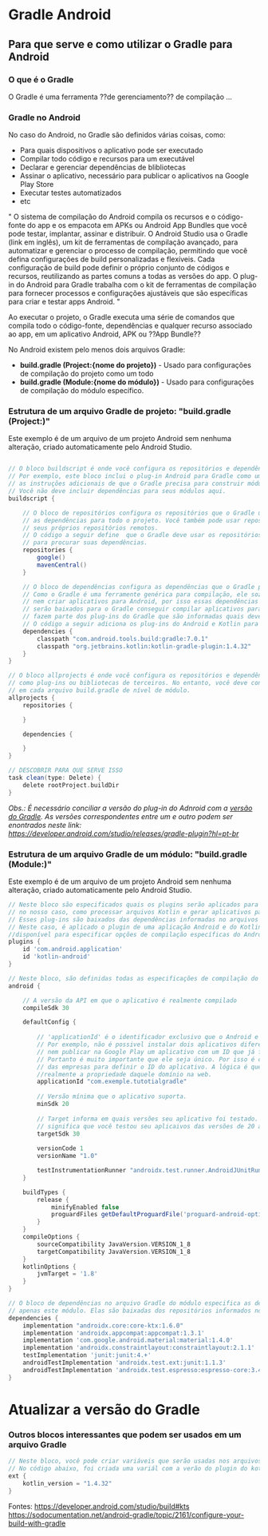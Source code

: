 # Gradle Android
## Para que serve e como utilizar o Gradle para Android

### O que é o Gradle
O Gradle é uma ferramenta ??de gerenciamento?? de compilação ...

### Gradle no Android
No caso do Android, no Gradle são definidos várias coisas, como:
* Para quais dispositivos o aplicativo pode ser executado
* Compilar todo código e recursos para um executável
* Declarar e gerenciar dependências de blibliotecas
* Assinar o aplicativo, necessário para publicar o aplicativos na Google Play Store
* Executar testes automatizados
* etc

"
O sistema de compilação do Android compila os recursos e o código-fonte do app e os empacota em APKs ou Android App Bundles que você pode testar, implantar, assinar e distribuir. O Android Studio usa o Gradle (link em inglês), um kit de ferramentas de compilação avançado, para automatizar e gerenciar o processo de compilação, permitindo que você defina configurações de build personalizadas e flexíveis. Cada configuração de build pode definir o próprio conjunto de códigos e recursos, reutilizando as partes comuns a todas as versões do app. O plug-in do Android para Gradle trabalha com o kit de ferramentas de compilação para fornecer processos e configurações ajustáveis que são específicas para criar e testar apps Android.
"


Ao executar o projeto, o Gradle executa uma série de comandos que compila todo o código-fonte, dependências e qualquer recurso associado ao app, em um aplicativo Android, APK ou ??App Bundle??

No Android existem pelo menos dois arquivos Gradle:
* **build.gradle (Project:{nome do projeto})** - Usado para configurações de compilação do projeto como um todo
* **build.gradle (Module:{nome do módulo})** - Usado para configurações de compilação do módulo específico.

### Estrutura de um arquivo Gradle de projeto: "build.gradle (Project:)"

Este exemplo é de um arquivo de um projeto Android sem nenhuma alteração, criado automaticamente pelo Android Studio.
```Groovy

// O bloco buildscript é onde você configura os repositórios e dependências do próprio Gradle.
// Por exemplo, este bloco inclui o plug-in Android para Gradle como uma dependência porque fornece
// as instruções adicionais de que o Gradle precisa para construir módulos de aplicativos Android.
// Você não deve incluir dependências para seus módulos aqui.
buildscript {

    // O bloco de repositórios configura os repositórios que o Gradle usa para pesquisar ou baixar
    // as dependências para todo o projeto. Você também pode usar repositórios locais ou definir
    // seus próprios repositórios remotos.
    // O código a seguir define  que o Gradle deve usar os repositórios google() e mavenCentral()
    // para procurar suas dependências.
    repositories { 
        google()
        mavenCentral()
    }

    // O bloco de dependências configura as dependências que o Gradle precisa usar para criar seu projeto.
    // Como o Gradle é uma ferramente genérica para compilação, ele sozinho não sabe processar arquivos Kotlin
    // nem criar aplicativos para Android, por isso essas dependências são assenciais, pois informam quais os scripts
    // serão baixados para o Gradle conseguir compilar aplicativos para Android, no nosso caso, em Kotlin. Esses scripts
    // fazem parte dos plug-ins do Gradle que são informadas quais devem ser baixadas no código abaixo.
    // O código a seguir adiciona os plug-ins do Android e Kotlin para Gradle.
    dependencies {
        classpath "com.android.tools.build:gradle:7.0.1"
        classpath "org.jetbrains.kotlin:kotlin-gradle-plugin:1.4.32"
    }
}

// O bloco allprojects é onde você configura os repositórios e dependências usados por todos os módulos em seu projeto,
// como plug-ins ou bibliotecas de terceiros. No entanto, você deve configurar dependências específicas do módulo
// em cada arquivo build.gradle de nível de módulo.
allprojects { 
    repositories { 

    }

    dependencies {

    }
}

// DESCOBRIR PARA QUE SERVE ISSO
task clean(type: Delete) {
    delete rootProject.buildDir
}
```
*Obs.: É necessário conciliar a versão do plug-in do Adnroid com a [versão do Gradle](#atualizar-a-versão-do-gradle). As versões correspondentes entre
um e outro podem ser enontrados neste link: https://developer.android.com/studio/releases/gradle-plugin?hl=pt-br*


### Estrutura de um arquivo Gradle de um módulo: "build.gradle (Module:)"

Este exemplo é de um arquivo de um projeto Android sem nenhuma alteração, criado automaticamente pelo Android Studio.
```Groovy
// Neste bloco são especificados quais os plugins serão aplicados para este módulo específico, para informar ao Gradle,
// no nosso caso, como processar arquivos Kotlin e gerar aplicativos para Android.
// Esses plug-ins são baixados das dependências informadas no arquivos Gradle do projeto (na seção anterior)
// Neste caso, é aplicado o plugin de uma aplicação Android e do Kotlin para Android, e torna o bloco android {}
//disponível para especificar opções de compilação específicas do Android. 
plugins {
    id 'com.android.application'
    id 'kotlin-android'
}

// Neste bloco, são definidas todas as especificações de compilação do Android
android {

    // A versão da API em que o aplicativo é realmente compilado
    compileSdk 30

    defaultConfig {
        
        // 'applicationId' é o identificador exclusivo que o Android e o Google Play usam para identificar seu aplicativo.
        // Por exemplo, não é possivel instalar dois aplicativos diferentes em um celuar com o mesmo applicationId,
        // nem publicar na Google Play um aplicativo com um ID que já foi utilizado por outro aplicativo.
        // Portanto é muito importante que ele seja único. Por isso é comum usarem o nome reverso do domínio
        // das empresas para definir o ID do aplicativo. A lógica é que apenas uma empresa ou pessoa terá
        //realmente a propriedade daquele domínio na web.
        applicationId "com.exemple.tutotialgradle"
        
        // Versão mínima que o aplicativo suporta.
        minSdk 20
        
        // Target informa em quais versões seu aplicativo foi testado. Se o 'minSdk' é 20 e o 'targetSdk' 30,
        // significa que você testou seu aplicaivos das versões de 20 até 30
        targetSdk 30
        
        versionCode 1
        versionName "1.0"

        testInstrumentationRunner "androidx.test.runner.AndroidJUnitRunner"
    }

    buildTypes {
        release {
            minifyEnabled false
            proguardFiles getDefaultProguardFile('proguard-android-optimize.txt'), 'proguard-rules.pro'
        }
    }
    compileOptions {
        sourceCompatibility JavaVersion.VERSION_1_8
        targetCompatibility JavaVersion.VERSION_1_8
    }
    kotlinOptions {
        jvmTarget = '1.8'
    }
}

// O bloco de dependências no arquivo Gradle do módulo especifica as dependências necessárias para construir
// apenas este módulo. Elas são baixadas dos repositórios informados no arquivo Gradle do projeto.
dependencies {
    implementation "androidx.core:core-ktx:1.6.0"
    implementation 'androidx.appcompat:appcompat:1.3.1'
    implementation 'com.google.android.material:material:1.4.0'
    implementation 'androidx.constraintlayout:constraintlayout:2.1.1'
    testImplementation 'junit:junit:4.+'
    androidTestImplementation 'androidx.test.ext:junit:1.1.3'
    androidTestImplementation 'androidx.test.espresso:espresso-core:3.4.0'
}
```

# Atualizar a versão do Gradle

### Outros blocos interessantes que podem ser usados em um arquivo Gradle

```Groovy
// Neste bloco, você pode criar variáveis que serão usadas nos arquivos Gradle.
// No código abaixo, foi criada uma variál com a verão do plugin do kotlin
ext { 
    kotlin_version = "1.4.32"
}
```
Fontes:
https://developer.android.com/studio/build#kts
https://sodocumentation.net/android-gradle/topic/2161/configure-your-build-with-gradle
